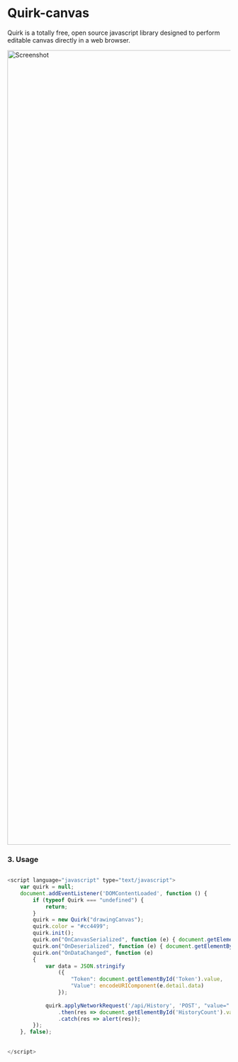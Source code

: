 # Quirk-canvas

Quirk is a totally free, open source javascript library designed to perform editable canvas directly in a web browser. 

<img width="1792" alt="Screenshot" src="https://user-images.githubusercontent.com/8134988/57783793-0dc9ad80-772f-11e9-9d9f-e196c2045faa.png">

### 3. Usage

```JavaScript

<script language="javascript" type="text/javascript">
    var quirk = null;
    document.addEventListener('DOMContentLoaded', function () {
        if (typeof Quirk === "undefined") {
            return;
        }
        quirk = new Quirk("drawingCanvas");
        quirk.color = "#cc4499";
        quirk.init();
        quirk.on("OnCanvasSerialized", function (e) { document.getElementById('source').value = e.detail.source; });
        quirk.on("OnDeserialized", function (e) { document.getElementById('HistoryCount').value = e.detail; });
        quirk.on("OnDataChanged", function (e)
        {
            var data = JSON.stringify
                ({
                    "Token": document.getElementById('Token').value,
                    "Value": encodeURIComponent(e.detail.data)
                });
         
            quirk.applyNetworkRequest('/api/History', 'POST', "value=" + data)
                .then(res => document.getElementById('HistoryCount').value = res.replace(/["']/g, ""))
                .catch(res => alert(res));
        });
    }, false);
    
   
</script>

```

